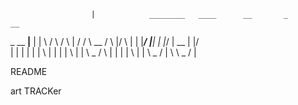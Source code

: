                       |            ________   ____      __       _            __
   _          __    __|__             |       |   \    /  \    /   \  |  /   /  \     __
 /   \     |/   \     |               |       |___/   |____|  |       |_/   | __ |  |/  \
|     |    |          |               |       |   \   |    |  |       | \   |       |
 \ _ / \   |          |               |       |    \  |    |   \ _ /  |  \   \ _ /  |


README

art TRACKer
